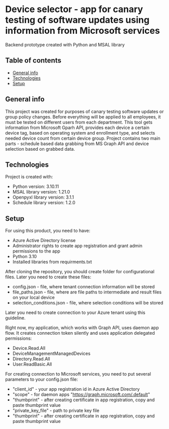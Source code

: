 # Device selector - app for canary testing of software updates using information from Microsoft services
Backend prototype created with Python and MSAL library

## Table of contents
* [General info](#general-info)
* [Technologies](#technologies)
* [Setup](#setup)

## General info
This project was created for purposes of canary testing software updates or group policy changes. Before everything will be applied to all employees, 
it must be tested  on different users from each department. This tool gets information from Microsoft Gparh API, 
provides each device a certain device tag, based on operating system and enrollment type, and selects needed device count from certain device group.
Project contains two main parts - schedule based data grabbing from MS Graph API and device selection based on grabbed data.

## Technologies
Project is created with:
* Python version: 3.10.11
* MSAL library  version: 1.21.0
* Openpyxl library version: 3.1.1
* Schedule library version: 1.2.0

## Setup
For using this product, you need to have:

* Azure Active Directory license
* Administrator rights to create app registration and grant admin permissions to the app
* Python 3.10
* Installed libraries from requirments.txt

After cloning the repository, you should create folder for configurational files. Later you need to create these files:

* config.json - file, where tenant connection information will be stored
* file_paths.json - file, where are file paths to intermediate and result files on your local device
* selection_conditions.json - file, where selection conditions will be stored

Later you need to create connection to your Azure tenant using this guideline.

Right now, my application, which works with Graph API, uses daemon app flow. It creates connection token silently and uses application delegated permissions:

* Device.Read.All
* DeviceManagementManagedDevices
* Directory.Read.All
* User.ReadBasic.All

For creating connection to Microsoft services, you need to put several parameters to your config.json file:

* "client_id" - your app registration id in Azure Active Directory
* "scope" - for daemon apps "https://graph.microsoft.com/.default"
* "thumbprint" - after creating certificate in app registration, copy and paste thumbprint value
* "private_key_file" - path to private key file
* "thumbprint" - after creating certificate in app registration, copy and paste thumbprint value
